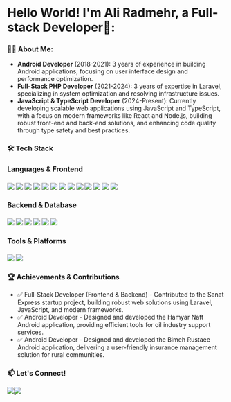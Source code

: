 <div align="left">
  <h1>Hello World! I'm Ali Radmehr, a Full-stack Developer👋:</h1>
</div>


<div align="left">
  <h3 style="font-size: 16px;">👨‍💻 About Me:</h3>
</div>



- **Android Developer** (2018-2021): 3 years of experience in building Android applications, focusing on user interface design and performance optimization.
- **Full-Stack PHP Developer** (2021-2024): 3 years of expertise in Laravel, specializing in system optimization and resolving infrastructure issues.
- **JavaScript & TypeScript Developer** (2024-Present): Currently developing scalable web applications using JavaScript and TypeScript, with a focus on modern frameworks like React and Node.js, building robust front-end and back-end solutions, and enhancing code quality through type safety and best practices.


<div align="left">
  <h2 style="font-size: 16px;"></h1>
</div>

<div align="left">
  <h3 style="font-size: 16px;">🛠️ Tech Stack</h3>
</div>

<div align="left">
  <h4 style="font-size: 16px;">Languages & Frontend</h4>
</div>


<img src="https://img.shields.io/badge/JavaScript-F7DF1E.svg?style=for-the-badge&logo=JavaScript&logoColor=black" /> <img src="https://img.shields.io/badge/TypeScript-3178C6.svg?style=for-the-badge&logo=TypeScript&logoColor=white" /> <img src="https://img.shields.io/badge/React-61DAFB.svg?style=for-the-badge&logo=React&logoColor=black" /> <img src="https://img.shields.io/badge/Next.js-000000.svg?style=for-the-badge&logo=nextdotjs&logoColor=white" /> <img src="https://img.shields.io/badge/PHP-777BB4.svg?style=for-the-badge&logo=PHP&logoColor=white" /> <img src="https://img.shields.io/badge/Laravel-FF2D20.svg?style=for-the-badge&logo=Laravel&logoColor=white" /> <img src="https://img.shields.io/badge/Livewire-4E56A6.svg?style=for-the-badge&logo=Livewire&logoColor=white" /> <img src="https://img.shields.io/badge/Vite-646CFF.svg?style=for-the-badge&logo=Vite&logoColor=white" /> <img src="https://img.shields.io/badge/Alpine.js-8BC0D0.svg?style=for-the-badge&logo=alpinedotjs&logoColor=black" /> <img src="https://img.shields.io/badge/Android-3DDC84.svg?style=for-the-badge&logo=Android&logoColor=white" /> <img src="https://img.shields.io/badge/HTML5-E34F26.svg?style=for-the-badge&logo=HTML5&logoColor=white" /> <img src="https://img.shields.io/badge/CSS3-1572B6.svg?style=for-the-badge&logo=CSS3&logoColor=white" /> <img src="https://img.shields.io/badge/Tailwind%20CSS-06B6D4.svg?style=for-the-badge&logo=Tailwind-CSS&logoColor=white" /> 

<div align="left">
  <h4 style="font-size: 16px;">Backend & Database</h4>
</div>

<img src="https://img.shields.io/badge/Node.js-5FA04E.svg?style=for-the-badge&logo=nodedotjs&logoColor=white" /> <img src="https://img.shields.io/badge/Express-000000.svg?style=for-the-badge&logo=Express&logoColor=white" /> <img src="https://img.shields.io/badge/MongoDB-47A248.svg?style=for-the-badge&logo=MongoDB&logoColor=white" /> <img src="https://img.shields.io/badge/MySQL-4479A1.svg?style=for-the-badge&logo=MySQL&logoColor=white" /> <img src="https://img.shields.io/badge/Docker-2496ED.svg?style=for-the-badge&logo=Docker&logoColor=white" /> <img src="https://img.shields.io/badge/Redis-FF4438.svg?style=for-the-badge&logo=Redis&logoColor=white" />


<div align="left">
  <h4 style="font-size: 16px;">Tools & Platforms</h4>
</div>

<img src="https://img.shields.io/badge/Git-F05032.svg?style=for-the-badge&logo=Git&logoColor=white" /> <img src="https://img.shields.io/badge/Linux-FCC624.svg?style=for-the-badge&logo=Linux&logoColor=black" />
 


<div align="left">
  <h1 style="font-size: 16px;"></h1>
</div>

<div align="left">
  <h3 style="font-size: 16px;">🏆 Achievements & Contributions</h3>
</div>

- ✅ Full-Stack Developer (Frontend & Backend) - Contributed to the Sanat Express startup project, building robust web solutions using Laravel, JavaScript, and modern frameworks.
- ✅ Android Developer - Designed and developed the Hamyar Naft Android application, providing efficient tools for oil industry support services.
- ✅ Android Developer - Designed and developed the Bimeh Rustaee Android application, delivering a user-friendly insurance management solution for rural communities.


<div align="left">
  <h1 style="font-size: 16px;"></h1>
</div>

<div align="left">
  <h3 style="font-size: 16px;">📫 Let's Connect!</h3>
</div>

<a href="mailto:ali.radmeehr@gmail.com" style="margin-right: -4px;">
  <img src="https://img.shields.io/badge/Gmail-EA4335.svg?style=for-the-badge&logo=Gmail&logoColor=white" /> 
</a> 



<a href="https://t.me/radmehr1153" target="_blank">
  <img src="https://img.shields.io/badge/Telegram-26A5E4.svg?style=for-the-badge&logo=Telegram&logoColor=white" /> 
</a>




